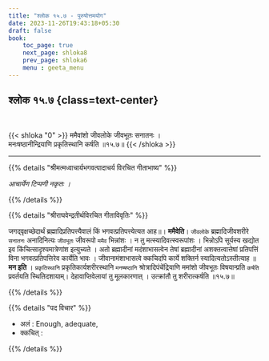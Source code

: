 ```yaml
---
title: "श्लोक १५.७ - पुरुषोत्तमयोग"
date: 2023-11-26T19:43:18+05:30
draft: false
book:
    toc_page: true
    next_page: shloka8
    prev_page: shloka6
    menu : geeta_menu
---
```




## श्लोक १५.७ {class=text-center}

<br/>

{{< shloka  "0"  >}}
ममैवांशो जीवलोके जीवभूतः सनातनः ।   
मनःषष्ठानीन्द्रियाणि प्रकृतिस्थानि कर्षति ॥१५.७॥
{{< /shloka >}}

---


{{% details "श्रीमत्मध्वाचार्यभगवत्पादाचर्य विरचित  गीताभाष्य" %}}

*आचार्येण टिप्पणी नकृतः ।*

{{% /details %}}



{{% details "श्रीराघवेन्द्रतीर्थविरचित गीताविवृतिः" %}}

जगद्‌वृक्षच्छेदार्थं ब्रह्मादिप्रतिपत्त्यैवालं किं 
भगवत्प्रतिपत्त्येत्यत आह॥। **ममैवेति**। `जीवलोके` 
ब्रह्मादिजीवशरीरे `सनातनः` अनादिनित्यः `जीवभूतः`
जीवरूपो `ममैव` भिन्नांशः । न तु 
मत्स्यादिवत्स्वरूपांशः । 
भिन्नोऽपि सूर्यस्य खद्योत इव किंचित्सादृश्यमात्रेणांश 
इत्युच्यते । अतो ब्रह्मादीनां
मदंशाभासत्वेन तेषां ब्रह्मादीनां अशक्तत्वात्तेषां 
प्रतिपत्तिं विना भगवत्प्रतिपत्तिरेव 
कार्येति भावः । जीवानामंशाभासत्वे क्कचिदपि कार्ये 
शक्तिर्न स्यादित्यतोऽस्तीत्याह 
॥ **मन इति** । `प्रकृतिस्थानि` प्रकृतिकार्यशरीरस्थानि 
`मनष्षष्ठानि` श्रोत्रादिपंचेंद्रियाणि ममांशो जीवभूतः 
विषयान्प्रति `कर्षति` प्रवर्तयति 
स्थितिदशायाम्‌। देहावाप्तिवेलायां तु मूलकारणात्‌ । 
उत्क्रांतौ तु शरीरात्कर्षति ॥१५.७॥

{{% /details %}}



{{% details "पद विचार" %}}

- अलं : Enough, adequate, 
- क्कचित् :

{{% /details %}}
